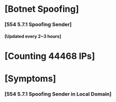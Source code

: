 # [Botnet Spoofing]
### [554 5.7.1 Spoofing Sender]
#### [Updated every 2~3 hours]

# [Counting 44468 IPs]

# [Symptoms] 
###   [554 5.7.1 Spoofing Sender in Local Domain]
